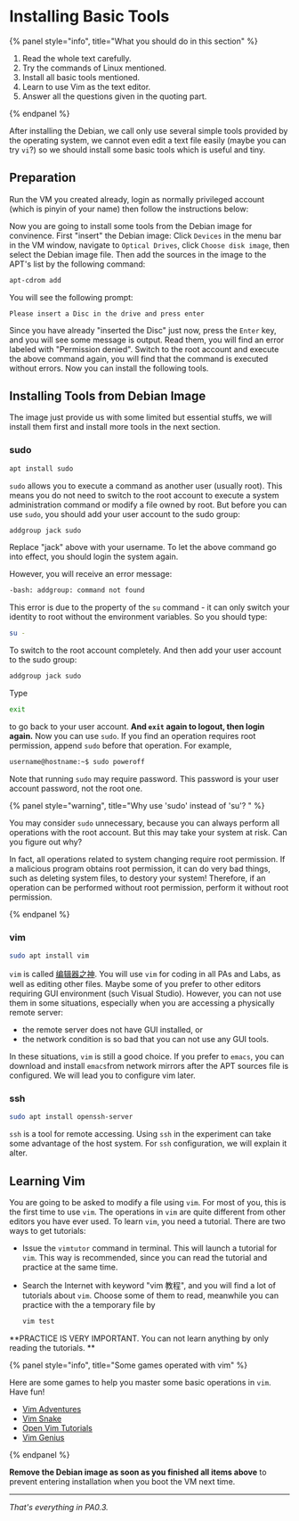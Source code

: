 # Installing Basic Tools

{% panel style="info", title="What you should do in this section" %}

1. Read the whole text carefully.
2. Try the commands of Linux mentioned.
3. Install all basic tools mentioned.
4. Learn to use Vim as the text editor.
5. Answer all the questions given in the quoting part.

{% endpanel %}

After installing the Debian, we call only use several simple tools provided by the operating system, we cannot even edit a text file easily (maybe you can try `vi`?) so we should install some basic tools which is useful and tiny.

## Preparation

Run the VM you created already, login as normally privileged account (which is pinyin of your name) then follow the instructions below:

Now you are going to install some tools from the Debian image for convinence. First "insert" the Debian image: Click `Devices` in the menu bar in the VM window, navigate to `Optical Drives`, click `Choose disk image`, then select the Debian image file. Then add the sources in the image to the APT's list by the following command:

```bash
apt-cdrom add
```

You will see the following prompt:

```
Please insert a Disc in the drive and press enter
```

Since you have already "inserted the Disc" just now, press the `Enter` key, and you will see some message is output. Read them, you will find an error labeled with "Permission denied". Switch to the root account and execute the above command again, you will find that the command is executed without errors. Now you can install the following tools.

## Installing Tools from Debian Image 

The image just provide us with some limited but essential stuffs, we will install them first and install more tools in the next section.

### sudo

```bash
apt install sudo
```

`sudo` allows you to execute a command as another user (usually root). This means you do not need to switch to the root account to execute a system administration command or modify a file owned by root. But before you can use `sudo`, you should add your user account to the sudo group:

```bash
addgroup jack sudo
```

Replace "jack" above with your username. To let the above command go into effect, you should login the system again. 

However, you will receive an error message:

```bash
-bash: addgroup: command not found
```

This error is due to the property of the `su` command - it can only switch your identity to root without the environment variables. So you should type:

```bash
su - 
```

To switch to the root account completely. And then add your user account to the sudo group:

```bash
addgroup jack sudo
```

Type

```bash
exit
```

to go back to your user account. **And `exit` again to logout, then login again.** Now you can use `sudo`. If you find an operation requires root permission, append `sudo` before that operation. For example,

```bash
username@hostname:~$ sudo poweroff
```

Note that running `sudo` may require password. This password is your user account password, not the root one.

{% panel style="warning", title="Why use 'sudo' instead of 'su'? " %}

You may consider `sudo` unnecessary, because you can always perform all operations with the root account. But this may take your system at risk. Can you figure out why?

In fact, all operations related to system changing require root permission. If a malicious program obtains root permission, it can do very bad things, such as deleting system files, to destory your system! Therefore, if an operation can be performed without root permission, perform it without root permission.

{% endpanel %}

### vim

```bash
sudo apt install vim
```

`vim` is called [编辑器之神](https://www.cnblogs.com/batcom/archive/2013/04/25/3042426.html). You will use `vim` for coding in all PAs and Labs, as well as editing other files. Maybe some of you prefer to other editors requiring GUI environment (such Visual Studio). However, you can not use them in some situations, especially when you are accessing a physically remote server:

- the remote server does not have GUI installed, or
- the network condition is so bad that you can not use any GUI tools.

In these situations, `vim` is still a good choice. If you prefer to `emacs`, you can download and install `emacs`from network mirrors after the APT sources file is configured. We will lead you to configure vim later.

### ssh

```bash
sudo apt install openssh-server
```

`ssh` is a tool for remote accessing. Using `ssh` in the experiment can take some advantage of the host system. For `ssh` configuration,  we will explain it alter.

## Learning Vim

You are going to be asked to modify a file using `vim`. For most of you, this is the first time to use `vim`. The operations in `vim` are quite different from other editors you have ever used. To learn `vim`, you need a tutorial. There are two ways to get tutorials:

- Issue the `vimtutor` command in terminal. This will launch a tutorial for `vim`. This way is recommended, since you can read the tutorial and practice at the same time.

- Search the Internet with keyword "vim 教程", and you will find a lot of tutorials about `vim`. Choose some of them to read, meanwhile you can practice with the a temporary file by

  ```bash
  vim test
  ```

**PRACTICE IS VERY IMPORTANT. You can not learn anything by only reading the tutorials. **

{% panel style="info", title="Some games operated with vim" %}

Here are some games to help you master some basic operations in `vim`. Have fun!

- [Vim Adventures](http://vim-adventures.com/)
- [Vim Snake](http://www.vimsnake.com/)
- [Open Vim Tutorials](http://www.openvim.com/tutorial.html)
- [Vim Genius](http://www.vimgenius.com/)

{% endpanel %}

**Remove the Debian image as soon as you finished all items above** to prevent entering installation when you boot the VM next time.

---

*That's everything in PA0.3.*





